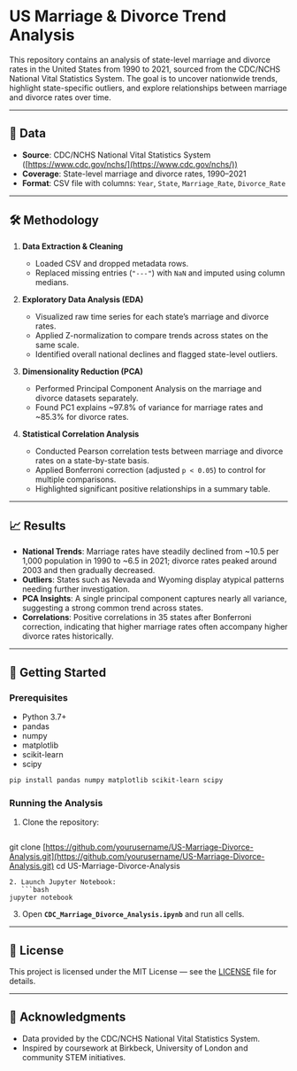 # US Marriage & Divorce Trend Analysis

This repository contains an analysis of state-level marriage and divorce rates in the United States from 1990 to 2021, sourced from the CDC/NCHS National Vital Statistics System. The goal is to uncover nationwide trends, highlight state-specific outliers, and explore relationships between marriage and divorce rates over time.

---

## 📂 Data

* **Source**: CDC/NCHS National Vital Statistics System ([https://www.cdc.gov/nchs/](https://www.cdc.gov/nchs/))
* **Coverage**: State-level marriage and divorce rates, 1990–2021
* **Format**: CSV file with columns: `Year`, `State`, `Marriage_Rate`, `Divorce_Rate`

---

## 🛠️ Methodology

1. **Data Extraction & Cleaning**

   * Loaded CSV and dropped metadata rows.
   * Replaced missing entries (`"---"`) with `NaN` and imputed using column medians.

2. **Exploratory Data Analysis (EDA)**

   * Visualized raw time series for each state’s marriage and divorce rates.
   * Applied Z-normalization to compare trends across states on the same scale.
   * Identified overall national declines and flagged state-level outliers.

3. **Dimensionality Reduction (PCA)**

   * Performed Principal Component Analysis on the marriage and divorce datasets separately.
   * Found PC1 explains \~97.8% of variance for marriage rates and \~85.3% for divorce rates.

4. **Statistical Correlation Analysis**

   * Conducted Pearson correlation tests between marriage and divorce rates on a state-by-state basis.
   * Applied Bonferroni correction (adjusted `p < 0.05`) to control for multiple comparisons.
   * Highlighted significant positive relationships in a summary table.

---

## 📈 Results

* **National Trends**: Marriage rates have steadily declined from \~10.5 per 1,000 population in 1990 to \~6.5 in 2021; divorce rates peaked around 2003 and then gradually decreased.
* **Outliers**: States such as Nevada and Wyoming display atypical patterns needing further investigation.
* **PCA Insights**: A single principal component captures nearly all variance, suggesting a strong common trend across states.
* **Correlations**: Positive correlations in 35 states after Bonferroni correction, indicating that higher marriage rates often accompany higher divorce rates historically.

---

## 🚀 Getting Started

### Prerequisites

* Python 3.7+
* pandas
* numpy
* matplotlib
* scikit-learn
* scipy

```bash
pip install pandas numpy matplotlib scikit-learn scipy
```

### Running the Analysis

1. Clone the repository:

   ```bash
   ```

git clone [https://github.com/yourusername/US-Marriage-Divorce-Analysis.git](https://github.com/yourusername/US-Marriage-Divorce-Analysis.git)
cd US-Marriage-Divorce-Analysis

````
2. Launch Jupyter Notebook:
   ```bash
jupyter notebook
````

3. Open **`CDC_Marriage_Divorce_Analysis.ipynb`** and run all cells.

---

## 📝 License

This project is licensed under the MIT License — see the [LICENSE](LICENSE) file for details.

---

## 🙏 Acknowledgments

* Data provided by the CDC/NCHS National Vital Statistics System.
* Inspired by coursework at Birkbeck, University of London and community STEM initiatives.

